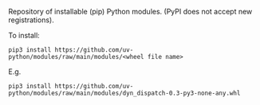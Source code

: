 Repository of installable (pip) Python modules.
(PyPI does not accept new registrations).

To install:

```pip3 install https://github.com/uv-python/modules/raw/main/modules/<wheel file name>```

E.g.
```
pip3 install https://github.com/uv-python/modules/raw/main/modules/dyn_dispatch-0.3-py3-none-any.whl
```
